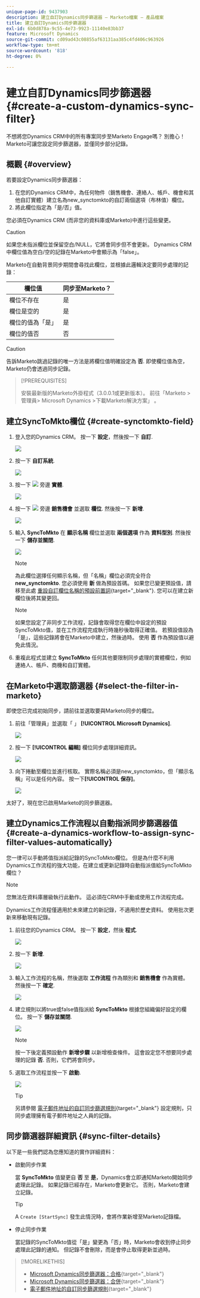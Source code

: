 ```yaml
---
unique-page-id: 9437903
description: 建立自訂Dynamics同步篩選器 — Marketo檔案 — 產品檔案
title: 建立自訂Dynamics同步篩選器
exl-id: 6b0d878a-9c55-4e73-9923-11140e83bb37
feature: Microsoft Dynamics
source-git-commit: cd09ad43c08855af63131aa385c4fd406c963926
workflow-type: tm+mt
source-wordcount: '818'
ht-degree: 0%

---
```


# 建立自訂Dynamics同步篩選器 {#create-a-custom-dynamics-sync-filter}

不想將您Dynamics CRM中的所有專案同步至Marketo Engage嗎？ 別擔心！ Marketo可讓您設定同步篩選器，並僅同步部分記錄。

## 概觀 {#overview}

若要設定Dynamics同步篩選器：

1. 在您的Dynamics CRM中，為任何物件（銷售機會、連絡人、帳戶、機會和其他自訂實體）建立名為new_synctomkto的自訂兩個選項（布林值）欄位。
1. 將此欄位指定為「是/否」值。

您必須在Dynamics CRM (而非您的資料庫或Marketo)中進行這些變更。

>[!CAUTION]
>
>如果您未指派欄位並保留空白/NULL，它將會同步但不會更新。 Dynamics CRM中欄位值為空白/空的記錄在Marketo中會顯示為「false」。

Marketo在自動背景同步期間會尋找此欄位，並根據此邏輯決定要同步處理的記錄：

| 欄位值 | 同步至Marketo？ |
|---|---|
| 欄位不存在 | 是 |
| 欄位是空的 | 是 |
| 欄位的值為「是」 | 是 |
| 欄位的值否 | 否 |

>[!CAUTION]
>
>告訴Marketo跳過記錄的唯一方法是將欄位值明確設定為 **否**. 即使欄位值為空，Marketo仍會透過同步記錄。

>[!PREREQUISITES]
>
>安裝最新版的Marketo外掛程式（3.0.0.1或更新版本）。 前往「Marketo >管理員> Microsoft Dynamics >下載Marketo解決方案」 。

## 建立SyncToMkto欄位 {#create-synctomkto-field}

1. 登入您的Dynamics CRM。 按一下 **設定**，然後按一下 **自訂**.

   ![](assets/image2015-8-10-21-3a40-3a9.png)

1. 按一下 **自訂系統**.

   ![](assets/image2015-8-10-21-3a42-3a15.png)

1. 按一下 ![](assets/image2015-8-10-21-3a44-3a23.png) 旁邊 **實體**.

   ![](assets/image2015-8-10-21-3a43-3a39.png)

1. 按一下 ![](assets/image2015-8-10-21-3a44-3a23.png) 旁邊 **銷售機會** 並選取 **欄位**. 然後按一下 **新增**.

   ![](assets/image2015-8-10-21-3a49-3a49.png)

1. 輸入 **SyncToMkto** 在 **顯示名稱** 欄位並選取 **兩個選項** 作為 **資料型別**. 然後按一下 **儲存並關閉**.

   ![](assets/image2015-9-8-10-3a25-3a33.png)

   >[!NOTE]
   >
   >為此欄位選擇任何顯示名稱，但「名稱」欄位必須完全符合 **new_synctomkto**. 您必須使用 **新** 做為預設首碼。 如果您已變更預設值，請移至此處 [重設自訂欄位名稱的預設前置詞](/help/marketo/product-docs/crm-sync/microsoft-dynamics-sync/create-a-custom-dynamics-sync-filter/set-a-default-custom-field-prefix.md){target="_blank"}. 您可以在建立新欄位後將其變更回。

   >[!NOTE]
   >
   >如果您設定了非同步工作流程，記錄會取得您在欄位中設定的預設SyncToMkto值，並在工作流程完成執行時幾秒後取得正確值。 若預設值設為「是」，這些記錄將會在Marketo中建立，然後過時。 使用 **否** 作為預設值以避免此情況。

1. 重複此程式並建立 **SyncToMkto** 任何其他要限制同步處理的實體欄位，例如連絡人、帳戶、商機和自訂實體。

## 在Marketo中選取篩選器 {#select-the-filter-in-marketo}

即使您已完成初始同步，請前往並選取要與Marketo同步的欄位。

1. 前往「管理員」並選取「 」 **[!UICONTROL Microsoft Dynamics]**.

   ![](assets/image2015-10-9-9-3a50-3a9.png)

1. 按一下 **[!UICONTROL 編輯]** 欄位同步處理詳細資訊。

   ![](assets/image2015-10-9-9-3a52-3a23.png)

1. 向下捲動至欄位並進行核取。 實際名稱必須是new_synctomkto，但「顯示名稱」可以是任何內容。 按一下&#x200B;**[!UICONTROL 保存]**。

   ![](assets/image2015-10-9-9-3a56-3a23.png)

太好了，現在您已啟用Marketo的同步篩選器。

## 建立Dynamics工作流程以自動指派同步篩選器值 {#create-a-dynamics-workflow-to-assign-sync-filter-values-automatically}

您一律可以手動將值指派給記錄的SyncToMkto欄位。 但是為什麼不利用Dynamics工作流程的強大功能，在建立或更新記錄時自動指派值給SyncToMkto欄位？

>[!NOTE]
>
>您無法在資料庫層級執行此動作。 這必須在CRM中手動或使用工作流程完成。
>
>Dynamics工作流程僅適用於未來建立的新記錄，不適用於歷史資料。 使用批次更新來移動現有記錄。

1. 前往您的Dynamics CRM。 按一下 **設定**，然後 **程式**.

   ![](assets/image2015-8-11-8-3a42-3a10.png)

1. 按一下 **新增**.

   ![](assets/image2015-8-11-8-3a43-3a46.png)

1. 輸入工作流程的名稱，然後選取 **工作流程** 作為類別和 **銷售機會** 作為實體。 然後按一下 **確定**.

   ![](assets/image2015-8-11-8-3a45-3a46.png)

1. 建立規則以將true或false值指派給 **SyncToMkto** 根據您組織偏好設定的欄位。 按一下 **儲存並關閉**.

   ![](assets/setsynctomkto-fix.png)

   >[!NOTE]
   >
   >按一下後定義預設動作 **新增步驟** 以新增檢查條件。 這會設定您不想要同步處理的記錄 **否**. 否則，它們將會同步。

1. 選取工作流程並按一下 **啟動**.

   ![](assets/image2015-8-11-8-3a57-3a29.png)

   >[!TIP]
   >
   >另請參閱 [電子郵件地址的自訂同步篩選規則](/help/marketo/product-docs/crm-sync/microsoft-dynamics-sync/create-a-custom-dynamics-sync-filter/custom-sync-filter-rules-for-an-email-address.md){target="_blank"} 設定規則，只同步處理擁有電子郵件地址之人員的記錄。

## 同步篩選器詳細資訊 {#sync-filter-details}

以下是一些我們認為您應知道的實作詳細資料：

* 啟動同步作業

  當 **SyncToMkto** 值變更自 **否** 至 **是**，Dynamics會立即通知Marketo開始同步處理此記錄。 如果記錄已經存在，Marketo會更新它。 否則，Marketo會建立記錄。

  >[!TIP]
  >
  >A `Create [StartSync]` 發生此情況時，會將作業新增至Marketo記錄檔。

* 停止同步作業

  當記錄的SyncToMkto值從「是」變更為「否」時，Marketo會收到停止同步處理此記錄的通知。 但記錄不會刪除，而是會停止取得更新並過時。

>[!MORELIKETHIS]
>
>* [Microsoft Dynamics同步篩選器：合格](/help/marketo/product-docs/crm-sync/microsoft-dynamics-sync/create-a-custom-dynamics-sync-filter/microsoft-dynamics-sync-filter-qualify.md){target="_blank"}
>* [Microsoft Dynamics同步篩選器：合併](/help/marketo/product-docs/crm-sync/microsoft-dynamics-sync/create-a-custom-dynamics-sync-filter/microsoft-dynamics-sync-filter-merge.md){target="_blank"}
>* [電子郵件地址的自訂同步篩選規則](/help/marketo/product-docs/crm-sync/microsoft-dynamics-sync/create-a-custom-dynamics-sync-filter/custom-sync-filter-rules-for-an-email-address.md){target="_blank"}
